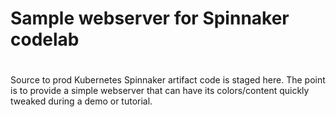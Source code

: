 # Sample webserver for Spinnaker codelab
#
Source to prod Kubernetes Spinnaker artifact code is staged here. The point is
to provide a simple webserver that can have its colors/content quickly tweaked
during a demo or tutorial.
